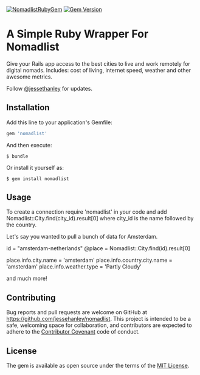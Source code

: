 
[![NomadlistRubyGem](https://join.nomadlist.com/assets/logo.png)](http://nomadlist.com)
[![Gem Version](http://img.shields.io/gem/v/bitters.svg?style=flat)](https://rubygems.org/gems/bitters)

# A Simple Ruby Wrapper For Nomadlist

Give your Rails app access to the best cities to live and work remotely for digital nomads. Includes: cost of living, internet speed, weather and other awesome metrics.

Follow [@jessethanley](https://twitter.com/jessethanley) for updates.

## Installation

Add this line to your application's Gemfile:

```ruby
gem 'nomadlist'
```

And then execute:

    $ bundle

Or install it yourself as:

    $ gem install nomadlist

## Usage

To create a connection require 'nomadlist' in your code and add Nomadlist::City.find(city_id).result[0] where city_id is the name followed by the country.

Let's say you wanted to pull a bunch of data for Amsterdam.

id = "amsterdam-netherlands"
@place = Nomadlist::City.find(id).result[0]

place.info.city.name = 'amsterdam'
place.info.country.city.name = 'amsterdam'
place.info.weather.type = 'Partly Cloudy'

and much more!


## Contributing

Bug reports and pull requests are welcome on GitHub at https://github.com/jessehanley/nomadlist. This project is intended to be a safe, welcoming space for collaboration, and contributors are expected to adhere to the [Contributor Covenant](http://contributor-covenant.org) code of conduct.


## License

The gem is available as open source under the terms of the [MIT License](http://opensource.org/licenses/MIT).
